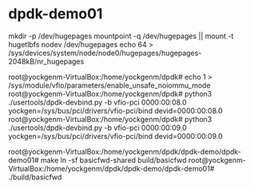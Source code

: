 # dpdk-demo01


mkdir -p /dev/hugepages
mountpoint -q /dev/hugepages || mount -t hugetlbfs nodev /dev/hugepages
echo 64 > /sys/devices/system/node/node0/hugepages/hugepages-2048kB/nr_hugepages

root@yockgenm-VirtualBox:/home/yockgenm/dpdk# echo 1 > /sys/module/vfio/parameters/enable_unsafe_noiommu_mode
root@yockgenm-VirtualBox:/home/yockgenm/dpdk# python3 ./usertools/dpdk-devbind.py -b vfio-pci 0000:00:08.0
yockgen=/sys/bus/pci/drivers/vfio-pci/bind devid=0000:00:08.0
root@yockgenm-VirtualBox:/home/yockgenm/dpdk# python3 ./usertools/dpdk-devbind.py -b vfio-pci 0000:00:09.0
yockgen=/sys/bus/pci/drivers/vfio-pci/bind devid=0000:00:09.0


root@yockgenm-VirtualBox:/home/yockgenm/dpdk/dpdk-demo/dpdk-demo01# make
ln -sf basicfwd-shared build/basicfwd
root@yockgenm-VirtualBox:/home/yockgenm/dpdk/dpdk-demo/dpdk-demo01# ./build/basicfwd
